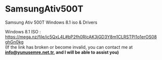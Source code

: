# SamsungAtiv500T
Samsung Ativ 500T Windows 8.1 iso &amp; Drivers

Windows 8.1 ISO : https://mega.nz/file/ic5QxL4L#bP2fh0RIcAK3jGD3Y8m1CLRSTPI1o1erOS08ghGn0kg <br>
(If the link has broken or become invalid, you can contact me at <b>info@yunusemre.net.tr<b>, and I will be able to assist you)
